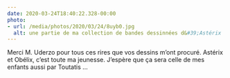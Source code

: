 ```yaml
---
date: 2020-03-24T18:40:22.328-00:00
photo:
- url: /media/photos/2020/03/24/8uyb0.jpg
  alt: une partie de ma collection de bandes dessinnées d&#39;Astérix
---
```

Merci M. Uderzo pour tous ces rires que vos dessins m’ont procuré. Astérix et Obélix, c’est toute ma jeunesse. J’espère que ça sera celle de mes enfants aussi par Toutatis ...
